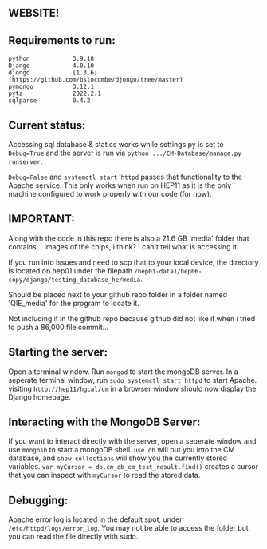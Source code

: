 WEBSITE!
-
Requirements to run:
-
```
python            3.9.18
Django            4.0.10
djongo            [1.3.6](https://github.com/bslocombe/djongo/tree/master)
pymongo           3.12.1
pytz              2022.2.1
sqlparse          0.4.2
```

Current status:
-
Accessing sql database & statics works while settings.py is set to ```Debug=True``` and the server is run via ```python .../CM-Database/manage.py runserver```.

```Debug=False``` and ```systemctl start httpd``` passes that functionality to the Apache service. This only works when run on HEP11 as it is the only machine configured to work properly with our code (for now).

IMPORTANT:
-
Along with the code in this repo there is also a 21.6 GB 'media' folder that contains... images of the chips, i think? I can't tell what is accessing it.

If you run into issues and need to scp that to your local device, the directory is located on hep01 under the filepath ```/hep01-data1/hep06-copy/django/testing_database_he/media```.

Should be placed next to your github repo folder in a folder named 'QIE_media' for the program to locate it. 

Not including it in the github repo because github did not like it when i tried to push a 86,000 file commit... 


Starting the server:
-
Open a terminal window. Run ```mongod``` to start the mongoDB server.
In a seperate terminal window, run ```sudo systemctl start httpd``` to start Apache.
visiting ```http://hep11/hgcal/cm``` in a browser window should now display the Django homepage.

Interacting with the MongoDB Server:
-
If you want to interact directly with the server, open a seperate window and use ```mongosh``` to start a mongoDB shell.
```use db``` will put you into the CM database, and ```show collections``` will show you the currently stored variables. 
```var myCursor = db.cm_db_cm_test_result.find()``` creates a cursor that you can inspect with ```myCursor``` to read the stored data. 

Debugging:
-
Apache error log is located in the default spot, under ```/etc/httpd/logs/error_log```. You may not be able to access the folder but you can read the file directly with sudo. 
